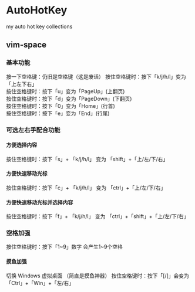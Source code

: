# AutoHotKey
my auto hot key collections

## vim-space 
### 基本功能
按一下空格键：仍旧是空格键（这是废话）
按住空格键时：按下「k/j/h/l」变为「上左下右」  
按住空格键时：按下「u」变为「PageUp」(上翻页)  
按住空格键时：按下「d」变为「PageDown」(下翻页)  
按住空格键时：按下「0」变为「Home」(行首)  
按住空格键时：按下「e」变为「End」(行尾)  
### 可选左右手配合功能
#### 方便选择内容

按住空格键时：按下「s」+ 「k/j/h/l」 变为 「shift」+「上/左/下/右」 

#### 方便快速移动光标

按住空格键时：按下「c」+ 「k/j/h/l」 变为 「ctrl」+「上/左/下/右」 

#### 方便快速移动光标并选择内容

按住空格键时：按下「f」+ 「k/j/h/l」 变为 「ctrl」+「shift」+「上/左/下/右」

### 空格加强

按住空格键时：按下「1~9」数字 会产生1~9个空格

#### 摸鱼加强
切换 Windows 虚拟桌面 （简直是摸鱼神器）
按住空格键时：按下「[/]」会变为 「Ctrl」+「Win」+「左/右」 
